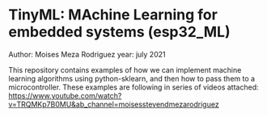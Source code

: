 # TinyML: MAchine Learning for embedded systems (esp32_ML)
Author: Moises Meza Rodriguez
year: july 2021


This repository contains examples of how we can implement machine learning algorithms using python-sklearn, and then how to pass them to a microcontroller.
These examples are following in series of videos attached: https://www.youtube.com/watch?v=TRQMKp7B0MU&ab_channel=moisesstevendmezarodriguez
